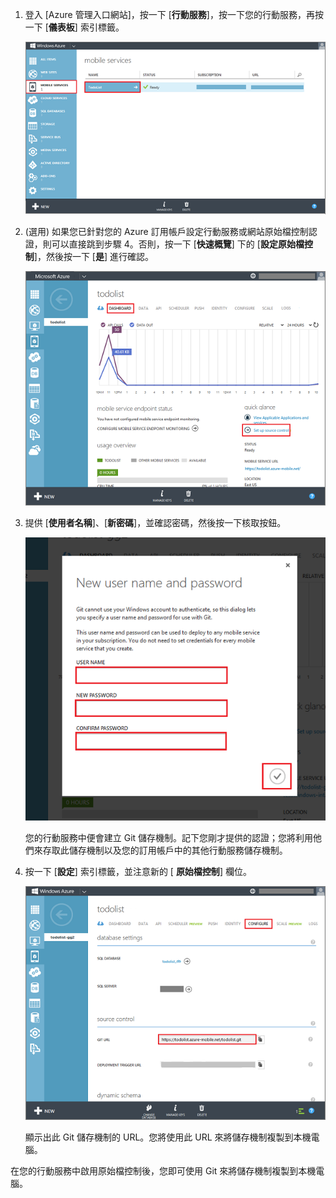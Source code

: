 ﻿
1. 登入 [Azure 管理入口網站]，按一下 [**行動服務**]，按一下您的行動服務，再按一下 [**儀表板**] 索引標籤。

	![Select your mobile service](./media/mobile-services-enable-source-control/mobile-services-selection.png)

2. (選用) 如果您已針對您的 Azure 訂用帳戶設定行動服務或網站原始檔控制認證，則可以直接跳到步驟 4。否則，按一下 [**快速概覽**] 下的 [**設定原始檔控制**]，然後按一下 [**是**] 進行確認。

	![Set up source control](./media/mobile-services-enable-source-control/mobile-setup-source-control.png)


3. 提供 [**使用者名稱**]、[**新密碼**]，並確認密碼，然後按一下核取按鈕。 

	![Set source control credentials](./media/mobile-services-enable-source-control/mobile-source-control-credentials.png)

	您的行動服務中便會建立 Git 儲存機制。記下您剛才提供的認證；您將利用他們來存取此儲存機制以及您的訂用帳戶中的其他行動服務儲存機制。

4. 按一下 [**設定**] 索引標籤，並注意新的 [ **原始檔控制**] 欄位。

	![Configure source control](./media/mobile-services-enable-source-control/mobile-source-control-configure.png)

	顯示出此 Git 儲存機制的 URL。您將使用此 URL 來將儲存機制複製到本機電腦。

在您的行動服務中啟用原始檔控制後，您即可使用 Git 來將儲存機制複製到本機電腦。
 

<!--HONumber=35_1-->
